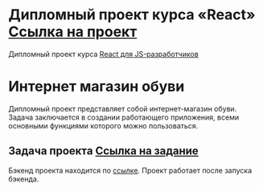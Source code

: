 # Дипломный проект курса «React» [Ссылка на проект](https://ra16-diploma-frontend.vercel.app/)

Дипломный проект курса [React для JS-разработчиков](https://netology.ru/programs/react)

# Интернет магазин обуви

Дипломный проект представляет собой интернет-магазин обуви. Задача заключается в создании работающего приложения, всеми основными функциями которого можно пользоваться.

## **Задача проекта** [Ссылка на задание](https://github.com/netology-code/ra16-diploma)

Бэкенд проекта находится по [ссылке](https://github.com/alekseeva-t-v/ra16-diploma-backend). Проект работает после запуска бэкенда.